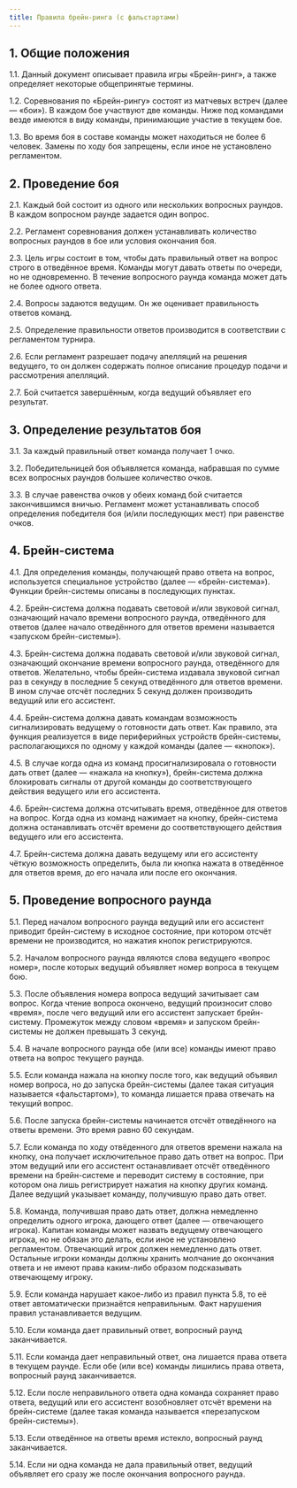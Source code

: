 ```yaml
---
title: Правила брейн-ринга (с фальстартами)
---
```

## 1\. <span id="1"></span> Общие положения

1\.1\. <span id="1.1"></span>Данный документ описывает правила игры «Брейн-ринг», а также определяет некоторые общепринятые термины.

1\.2\. <span id="1.2"></span>Соревнования по «Брейн-рингу» состоят из матчевых встреч (далее — «бои»). В каждом бое участвуют две команды. Ниже под командами везде имеются в виду команды, принимающие участие в текущем бое. 

1\.3\. <span id="1.3"></span>Во время боя в составе команды может находиться не более 6 человек. Замены по ходу боя запрещены, если иное не установлено регламентом.

## 2\. <span id="2"></span> Проведение боя

2\.1\. <span id="2.1"></span>Каждый бой состоит из одного или нескольких вопросных раундов. В каждом вопросном раунде задается один вопрос.

2\.2\. <span id="2.2"></span>Регламент соревнования должен устанавливать количество вопросных раундов в бое или условия окончания боя.

2\.3\. <span id="2.3"></span>Цель игры состоит в том, чтобы дать правильный ответ на вопрос строго в отведённое время. Команды могут давать ответы по очереди, но не одновременно. В течение вопросного раунда команда может дать не более одного ответа.

2\.4\. <span id="2.4"></span>Вопросы задаются ведущим. Он же оценивает правильность ответов команд. 

2\.5\. <span id="2.5"></span>Определение правильности ответов производится в соответствии с регламентом турнира.

2\.6\. <span id="2.6"></span>Если регламент разрешает подачу апелляций на решения ведущего, то он должен содержать полное описание процедур подачи и рассмотрения апелляций.

2\.7\. <span id="2.7"></span>Бой считается завершённым, когда ведущий объявляет его результат.

## 3\. <span id="3"></span> Определение результатов боя

3\.1\. <span id="3.1"></span>За каждый правильный ответ команда получает 1 очко.

3\.2\. <span id="3.2"></span>Победительницей боя объявляется команда, набравшая по сумме всех вопросных раундов большее количество очков.

3\.3\. <span id="3.3"></span>В случае равенства очков у обеих команд бой считается закончившимся вничью. Регламент может устанавливать способ определения победителя боя (и/или последующих мест) при равенстве очков.

## 4\. <span id="4"></span> Брейн-система

4\.1\. <span id="4.1"></span>Для определения команды, получающей право ответа на вопрос, используется специальное устройство (далее — «брейн-система»). Функции брейн-системы описаны в последующих пунктах.

4\.2\. <span id="4.2"></span>Брейн-система должна подавать световой и/или звуковой сигнал, означающий начало времени вопросного раунда, отведённого для ответов (далее начало отведённого для ответов времени называется «запуском брейн-системы»).

4\.3\. <span id="4.3"></span>Брейн-система должна подавать световой и/или звуковой сигнал, означающий окончание времени вопросного раунда, отведённого для ответов. Желательно, чтобы брейн-система издавала звуковой сигнал раз в секунду в последние 5 секунд отведённого для ответов времени. В ином случае отсчёт последних 5 секунд должен производить ведущий или его ассистент.

4\.4\. <span id="4.4"></span>Брейн-система должна давать командам возможность сигнализировать ведущему о готовности дать ответ. Как правило, эта функция реализуется в виде периферийных устройств брейн-системы, располагающихся по одному у каждой команды (далее — «кнопок»).

4\.5\. <span id="4.5"></span>В случае когда одна из команд просигнализировала о готовности дать ответ (далее — «нажала на кнопку»), брейн-система должна блокировать сигналы от другой команды до соответствующего действия ведущего или его ассистента.

4\.6\. <span id="4.6"></span>Брейн-система должна отсчитывать время, отведённое для ответов на вопрос. Когда одна из команд нажимает на кнопку, брейн-система должна останавливать отсчёт времени до соответствующего действия ведущего или его ассистента.

4\.7\. <span id="4.7"></span>Брейн-система должна давать ведущему или его ассистенту чёткую возможность определить, была ли кнопка нажата в отведённое для ответов время, до его начала или после его окончания.

## 5\. <span id="5"></span> Проведение вопросного раунда

5\.1\. <span id="5.1"></span>Перед началом вопросного раунда ведущий или его ассистент приводит брейн-систему в исходное состояние, при котором отсчёт времени не производится, но нажатия кнопок регистрируются.

5\.2\. <span id="5.2"></span>Началом вопросного раунда являются слова ведущего «вопрос номер», после которых ведущий объявляет номер вопроса в текущем бою.

5\.3\. <span id="5.3"></span>После объявления номера вопроса ведущий зачитывает сам вопрос. Когда чтение вопроса окончено, ведущий произносит слово «время», после чего ведущий или его ассистент запускает брейн-систему. Промежуток между словом «время» и запуском брейн-системы не должен превышать 3 секунд.

5\.4\. <span id="5.4"></span>В начале вопросного раунда обе (или все) команды имеют право ответа на вопрос текущего раунда.

5\.5\. <span id="5.5"></span>Если команда нажала на кнопку после того, как ведущий объявил номер вопроса, но до запуска брейн-системы (далее такая ситуация называется «фальстартом»), то команда лишается права отвечать на текущий вопрос. 

5\.6\. <span id="5.6"></span>После запуска брейн-системы начинается отсчёт отведённого на ответы времени. Это время равно 60 секундам.

5\.7\. <span id="5.7"></span>Если команда по ходу отвёденного для ответов времени нажала на кнопку, она получает исключительное право дать ответ на вопрос. При этом ведущий или его ассистент останавливает отсчёт отведённого времени на брейн-системе и переводит систему в состояние, при котором она лишь регистрирует нажатия на кнопку других команд. Далее ведущий указывает команду, получившую право дать ответ.

5\.8\. <span id="5.8"></span>Команда, получившая право дать ответ, должна немедленно определить одного игрока, дающего ответ (далее — отвечающего игрока). Капитан команды может назвать ведущему отвечающего игрока, но не обязан это делать, если иное не установлено регламентом. Отвечающий игрок должен немедленно дать ответ. Остальные игроки команды должны хранить молчание до окончания ответа и не имеют права каким-либо образом подсказывать отвечающему игроку.

5\.9\. <span id="5.9"></span>Если команда нарушает какое-либо из правил пункта 5.8, то её ответ автоматически признаётся неправильным. Факт нарушения правил устанавливается ведущим.

5\.10\. <span id="5.10"></span>Если команда дает правильный ответ, вопросный раунд заканчивается. 

5\.11\. <span id="5.11"></span>Если команда дает неправильный ответ, она лишается права ответа в текущем раунде. Если обе (или все) команды лишились права ответа, вопросный раунд заканчивается.

5\.12\. <span id="5.12"></span>Если после неправильного ответа одна команда сохраняет право ответа, ведущий или его ассистент возобновляет отсчёт времени на брейн-системе (далее такая команда называется «перезапуском брейн-системы»).

5\.13\. <span id="5.13"></span>Если отведённое на ответы время истекло, вопросный раунд заканчивается. 

5\.14\. <span id="5.14"></span>Если ни одна команда не дала правильный ответ, ведущий объявляет его сразу же после окончания вопросного раунда. 

